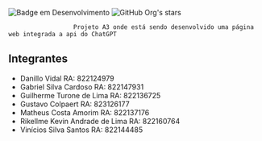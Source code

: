 ![Badge em Desenvolvimento](http://img.shields.io/static/v1?label=STATUS&message=EM%20DESENVOLVIMENTO&color=GREEN&style=for-the-badge)
![GitHub Org's stars](https://img.shields.io/github/stars/GuColpaert?style=social)
```
                  Projeto A3 onde está sendo desenvolvido uma página web integrada a api do ChatGPT
```

<h2> Integrantes </h2>

- Danillo Vidal   RA: 822124979
- Gabriel Silva Cardoso   RA: 822147931
- Guilherme Turone de Lima    RA: 822136725
- Gustavo Colpaert RA: 823126177
- Matheus Costa Amorim  RA: 822137176
- Rikellme Kevin Andrade de Lima  RA: 822160764
- Vinícios Silva Santos   RA: 822144485   
